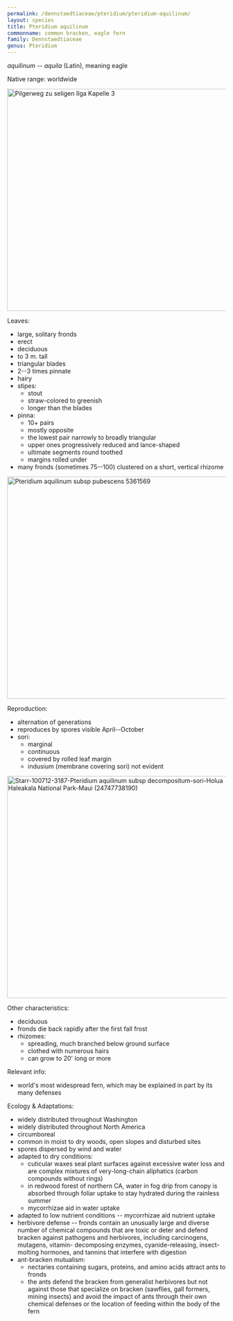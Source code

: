 ```yaml
---
permalink: /dennstaedtiaceae/pteridium/pteridium-aquilinum/
layout: species
title: Pteridium aquilinum
commonname: common bracken, eagle fern
family: Dennstaedtiaceae
genus: Pteridium
---
```


*aquilinum* -- *aquila* (Latin), meaning eagle

Native range: worldwide

<a title="böhringer friedrich / CC BY-SA 3.0 AT (https://creativecommons.org/licenses/by-sa/3.0/at/deed.en)" href="https://commons.wikimedia.org/wiki/File:Pilgerweg_zu_seligen_Ilga_Kapelle_3.JPG"><img width="512" alt="Pilgerweg zu seligen Ilga Kapelle 3" src="https://upload.wikimedia.org/wikipedia/commons/thumb/9/95/Pilgerweg_zu_seligen_Ilga_Kapelle_3.JPG/512px-Pilgerweg_zu_seligen_Ilga_Kapelle_3.JPG"></a>

Leaves:
  - large, solitary fronds
  - erect
  - deciduous
  - to 3 m. tall
  - triangular blades
  - 2--3 times pinnate
  - hairy
  - stipes:
    - stout
    - straw-colored to greenish
    - longer than the blades
  - pinna:
    - 10+ pairs
    - mostly opposite
    - the lowest pair narrowly to broadly triangular
    - upper ones progressively reduced and lance-shaped
    - ultimate segments round toothed
    - margins rolled under
  - many fronds (sometimes 75--100) clustered on a short, vertical rhizome

<a title="Howard F. Schwartz from United States, Colorado State University / CC BY 3.0 US (https://creativecommons.org/licenses/by/3.0/us/deed.en)" href="https://commons.wikimedia.org/wiki/File:Pteridium_aquilinum_subsp_pubescens_5361569.jpg"><img width="512" alt="Pteridium aquilinum subsp pubescens 5361569" src="https://upload.wikimedia.org/wikipedia/commons/thumb/3/38/Pteridium_aquilinum_subsp_pubescens_5361569.jpg/512px-Pteridium_aquilinum_subsp_pubescens_5361569.jpg"></a>

Reproduction:
  - alternation of generations
  - reproduces by spores visible April--October
  - sori:
    - marginal
    - continuous
    - covered by rolled leaf margin
    - indusium (membrane covering sori) not evident

<a title="Forest &amp; Kim Starr / CC BY 3.0 US (https://creativecommons.org/licenses/by/3.0/us/deed.en)" href="https://commons.wikimedia.org/wiki/File:Starr-100712-3187-Pteridium_aquilinum_subsp_decompositum-sori-Holua_Haleakala_National_Park-Maui_(24747738190).jpg"><img width="512" alt="Starr-100712-3187-Pteridium aquilinum subsp decompositum-sori-Holua Haleakala National Park-Maui (24747738190)" src="https://upload.wikimedia.org/wikipedia/commons/thumb/1/10/Starr-100712-3187-Pteridium_aquilinum_subsp_decompositum-sori-Holua_Haleakala_National_Park-Maui_%2824747738190%29.jpg/512px-Starr-100712-3187-Pteridium_aquilinum_subsp_decompositum-sori-Holua_Haleakala_National_Park-Maui_%2824747738190%29.jpg"></a>

Other characteristics:
  - deciduous
  - fronds die back rapidly after the first fall frost
  - rhizomes:
    - spreading, much branched below ground surface
    - clothed with numerous hairs
    - can grow to 20' long or more

Relevant info:
  - world's most widespread fern, which may be explained in part by its many defenses

Ecology & Adaptations:
  - widely distributed throughout Washington
  - widely distributed throughout North America
  - circumboreal
  - common in moist to dry woods, open slopes and disturbed sites
  - spores dispersed by wind and water
  - adapted to dry conditions:
    - cuticular waxes seal plant surfaces against excessive water loss and are complex mixtures of very-long-chain aliphatics (carbon compounds without rings)
    - in redwood forest of northern CA, water in fog drip from canopy is absorbed through foliar uptake to stay hydrated during the rainless summer
    - mycorrhizae aid in water uptake
  - adapted to low nutrient conditions -- mycorrhizae aid nutrient uptake
  - herbivore defense -- fronds contain an unusually large and diverse number of chemical compounds that are toxic or deter and defend bracken against pathogens and herbivores, including carcinogens, mutagens, vitamin- decomposing enzymes, cyanide-releasing, insect- molting hormones, and tannins that interfere with digestion
  - ant-bracken mutualism:
    - nectaries containing sugars, proteins, and amino acids attract ants to fronds
    - the ants defend the bracken from generalist herbivores but not against those that specialize on bracken (sawflies, gall formers, mining insects) and avoid the impact of ants through their own chemical defenses or the location of feeding within the body of the fern
